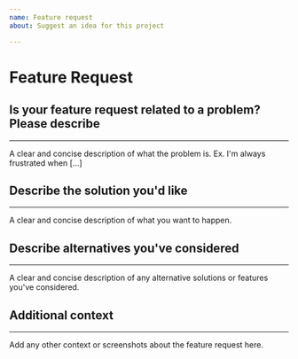 ```yaml
---
name: Feature request
about: Suggest an idea for this project

---
```


# **Feature Request**

## **Is your feature request related to a problem? Please describe**

---

A clear and concise description of what the problem is. Ex. I'm always frustrated when [...]

## **Describe the solution you'd like**

---

A clear and concise description of what you want to happen.

## **Describe alternatives you've considered**

---

A clear and concise description of any alternative solutions or features you've considered.

## **Additional context**

---

Add any other context or screenshots about the feature request here.
